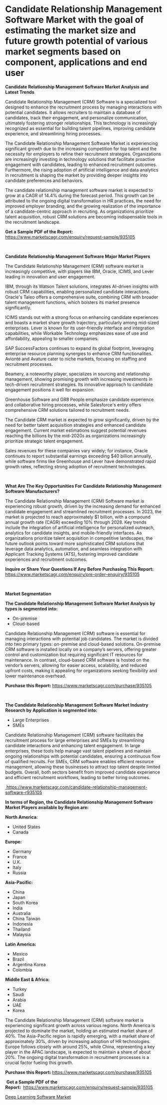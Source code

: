 <p><h1>Candidate Relationship Management Software Market with the goal of estimating the market size and future growth potential of various market segments based on component, applications and end user</h1></p><p><strong>Candidate Relationship Management Software Market Analysis and Latest Trends</strong></p>
<p><p>Candidate Relationship Management (CRM) Software is a specialized tool designed to enhance the recruitment process by managing interactions with potential candidates. It allows recruiters to maintain a database of candidates, track their engagement, and personalize communication, ultimately fostering stronger relationships. This technology is increasingly recognized as essential for building talent pipelines, improving candidate experience, and streamlining hiring processes.</p><p>The Candidate Relationship Management Software Market is experiencing significant growth due to the increasing competition for top talent and the necessity for employers to refine their recruitment strategies. Organizations are increasingly investing in technology solutions that facilitate proactive engagement with candidates, leading to enhanced recruitment outcomes. Furthermore, the rising adoption of artificial intelligence and data analytics in recruitment is shaping the market by providing deeper insights into candidate preferences and behaviors.</p><p>The candidate relationship management software market is expected to grow at a CAGR of 14.4% during the forecast period. This growth can be attributed to the ongoing digital transformation in HR practices, the need for improved employer branding, and the growing realization of the importance of a candidate-centric approach in recruiting. As organizations prioritize talent acquisition, robust CRM solutions are becoming indispensable tools in the recruitment landscape.</p></p>
<p><strong>Get a Sample PDF of the Report:&nbsp;</strong> <a href="https://www.marketscagr.com/enquiry/request-sample/935105?utm_campaign=2304&utm_medium=2&utm_source=Github&utm_content=ia&utm_term=07032025&utm_id=candidate-relationship-management-software">https://www.marketscagr.com/enquiry/request-sample/935105</a></p>
<p>&nbsp;</p>
<p><strong>Candidate Relationship Management Software Major Market Players</strong></p>
<p><p>The Candidate Relationship Management (CRM) software market is increasingly competitive, with players like IBM, Oracle, ICIMS, and Lever leading in innovation and user engagement. </p><p>IBM, through its Watson Talent solutions, integrates AI-driven insights with robust CRM capabilities, enabling personalized candidate interactions. Oracle's Taleo offers a comprehensive suite, combining CRM with broader talent management functions, which bolsters its market presence significantly. </p><p>ICIMS stands out with a strong focus on enhancing candidate experiences and boasts a market share growth trajectory, particularly among mid-sized enterprises. Lever is known for its user-friendly interface and integration capabilities, while Workable Technology emphasizes ease of use and affordability, appealing to smaller companies.</p><p>SAP SuccessFactors continues to expand its global footprint, leveraging enterprise resource planning synergies to enhance CRM functionalities. Avionté and Avature cater to niche markets, focusing on staffing and recruitment processes. </p><p>Beamery, a noteworthy player, specializes in sourcing and relationship management, showing promising growth with increasing investments in tech-driven recruitment strategies. Its innovative approach to candidate engagement positions it well for expansion. </p><p>Greenhouse Software and GR8 People emphasize candidate experience and collaborative hiring processes, while Salesforce's entry offers comprehensive CRM solutions tailored to recruitment needs.</p><p>The Candidate CRM market is expected to grow significantly, driven by the need for better talent acquisition strategies and enhanced candidate engagement. Current market estimations suggest potential revenues reaching the billions by the mid-2020s as organizations increasingly prioritize strategic talent engagement.</p><p>Sales revenues for these companies vary widely; for instance, Oracle continues to report substantial earnings exceeding $40 billion annually, while software firms like Greenhouse and Lever have demonstrated rapid growth rates, reflecting strong adoption of recruitment technologies.</p></p>
<p>&nbsp;</p>
<p><strong>What Are The Key Opportunities For Candidate Relationship Management Software Manufacturers?</strong></p>
<p><p>The Candidate Relationship Management (CRM) Software market is experiencing robust growth, driven by the increasing demand for enhanced candidate engagement and streamlined recruitment processes. In 2023, the market is projected to reach approximately $1 billion, with a compound annual growth rate (CAGR) exceeding 10% through 2028. Key trends include the integration of artificial intelligence for personalized outreach, analytics for candidate insights, and mobile-friendly interfaces. As organizations prioritize talent acquisition in competitive landscapes, the future outlook points toward more sophisticated CRM solutions that leverage data analytics, automation, and seamless integration with Applicant Tracking Systems (ATS), fostering improved candidate experiences and recruitment outcomes.</p></p>
<p><strong>Inquire or Share Your Questions If Any Before Purchasing This Report:</strong> <a href="https://www.marketscagr.com/enquiry/pre-order-enquiry/935105?utm_campaign=2304&utm_medium=2&utm_source=Github&utm_content=ia&utm_term=07032025&utm_id=candidate-relationship-management-software">https://www.marketscagr.com/enquiry/pre-order-enquiry/935105</a></p>
<p>&nbsp;</p>
<p><strong>Market Segmentation</strong></p>
<p><strong>The Candidate Relationship Management Software Market Analysis by types is segmented into:</strong></p>
<p><ul><li>On-premise</li><li>Cloud-based</li></ul></p>
<p><p>Candidate Relationship Management (CRM) software is essential for managing interactions with potential job candidates. The market is divided into two primary types: on-premise and cloud-based solutions. On-premise CRM software is installed locally on a company’s servers, offering greater control and customization but requiring significant IT resources for maintenance. In contrast, cloud-based CRM software is hosted on the vendor’s servers, allowing for easier access, scalability, and reduced upfront costs, making it appealing for organizations seeking flexibility and lower maintenance overhead.</p></p>
<p><strong>Purchase this Report:&nbsp;</strong><a href="https://www.marketscagr.com/purchase/935105?utm_campaign=2304&utm_medium=2&utm_source=Github&utm_content=ia&utm_term=07032025&utm_id=candidate-relationship-management-software">https://www.marketscagr.com/purchase/935105</a></p>
<p>&nbsp;</p>
<p><strong>The Candidate Relationship Management Software Market Industry Research by Application is segmented into:</strong></p>
<p><ul><li>Large Enterprises</li><li>SMEs</li></ul></p>
<p><p>Candidate Relationship Management (CRM) software facilitates the recruitment process for large enterprises and SMEs by streamlining candidate interactions and enhancing talent engagement. In large enterprises, these tools help manage vast talent pipelines and maintain ongoing relationships with potential candidates, ensuring a continuous flow of qualified recruits. For SMEs, CRM software enables efficient resource management, allowing these businesses to attract top talent despite limited budgets. Overall, both sectors benefit from improved candidate experience and efficient recruitment workflows, leading to better hiring outcomes.</p></p>
<p><a href="https://www.marketscagr.com/candidate-relationship-management-software-r935105?utm_campaign=2304&utm_medium=2&utm_source=Github&utm_content=ia&utm_term=07032025&utm_id=candidate-relationship-management-software">&nbsp;https://www.marketscagr.com/candidate-relationship-management-software-r935105</a></p>
<p><strong>In terms of Region, the Candidate Relationship Management Software Market Players available by Region are:</strong></p>
<p>
    <p> <strong> North America: </strong>
        <ul>
            <li>United States</li>
            <li>Canada</li>
        </ul>
        </p> 
    <p> <strong> Europe: </strong>
        <ul>
            <li>Germany</li>
            <li>France</li>
            <li>U.K.</li>
            <li>Italy</li>
            <li>Russia</li>
        </ul>
        </p> 
    <p> <strong> Asia-Pacific: </strong>
        <ul>
            <li>China</li>
            <li>Japan</li>
            <li>South Korea</li>
            <li>India</li>
            <li>Australia</li>
            <li>China Taiwan</li>
            <li>Indonesia</li>
            <li>Thailand</li>
            <li>Malaysia</li>
        </ul>
        </p> 
    <p> <strong> Latin America: </strong>
        <ul>
            <li>Mexico</li>
            <li>Brazil</li>
            <li>Argentina Korea</li>
            <li>Colombia</li>
        </ul>
        </p> 
    <p> <strong> Middle East & Africa: </strong>
        <ul>
            <li>Turkey</li>
            <li>Saudi</li>
            <li>Arabia</li>
            <li>UAE</li>
            <li>Korea</li>
        </ul>
    </p>
    </p>
<p><p>The Candidate Relationship Management (CRM) software market is experiencing significant growth across various regions. North America is projected to dominate the market, holding an estimated market share of 40%. The Asia-Pacific region is rapidly emerging, with a market share of approximately 30%, driven by increasing adoption of HR technologies. Europe follows closely with around 25%, while China, representing a key player in the APAC landscape, is expected to maintain a share of about 20%. The ongoing digital transformation in recruitment processes is a crucial factor fueling this growth.</p></p>
<p><strong>Purchase this Report: </strong><a href="https://www.marketscagr.com/purchase/935105?utm_campaign=2304&utm_medium=2&utm_source=Github&utm_content=ia&utm_term=07032025&utm_id=candidate-relationship-management-software">https://www.marketscagr.com/purchase/935105</a></p>
<p>&nbsp;<strong>Get a Sample PDF of the Report:&nbsp;&nbsp;</strong><a href="https://www.marketscagr.com/enquiry/request-sample/935105?utm_campaign=2304&utm_medium=2&utm_source=Github&utm_content=ia&utm_term=07032025&utm_id=candidate-relationship-management-software">https://www.marketscagr.com/enquiry/request-sample/935105</a></p>
<p><strong></strong></p>
<p><p><a href="https://github.com/gullattedenna/Market-Research-Report-List-1/blob/main/deep-learning-software-market.md?utm_campaign=2304&utm_medium=2&utm_source=Github&utm_content=ia&utm_term=07032025&utm_id=candidate-relationship-management-software">Deep Learning Software Market</a></p></p>
